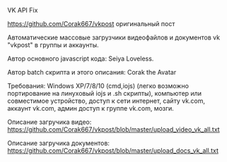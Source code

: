 VK API Fix


https://github.com/Corak667/vkpost оригинальный пост

Автоматические массовые загрузчики видеофайлов и документов vk "vkpost" в группы и аккаунты.

Автор основного javascript кода: Seiya Loveless. 

Автор batch скрипта и этого описания: Corak the Avatar

Требования: Windows XP/7/8/10 (cmd,iojs) (легко возможно портирование на линуховый iojs и .sh скрипты), компьютер или совместимое устройство, доступ к сети интернет, сайту vk.com, аккаунт vk.com, админ доступ к группе vk.com, мозги. 

Описание загручика видео: 
https://github.com/Corak667/vkpost/blob/master/upload_video_vk_all.txt

Описание загручика документов: 
https://github.com/Corak667/vkpost/blob/master/upload_docs_vk_all.txt
